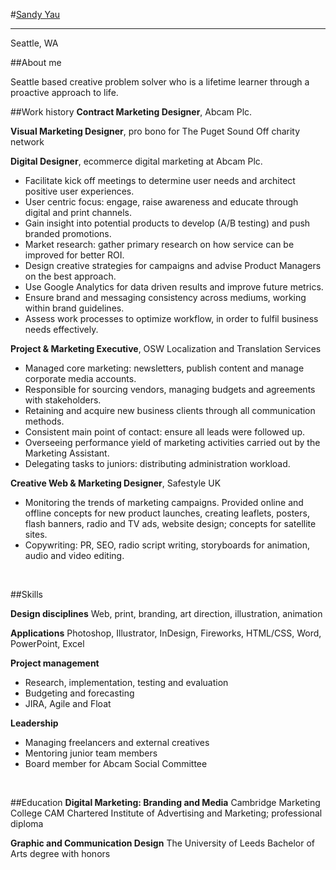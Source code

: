 #[Sandy Yau]

----------

Seattle, WA
 
##About me

Seattle based creative problem solver who is a lifetime learner through a proactive approach to life.
<br />

##Work history
**Contract Marketing Designer**, Abcam Plc. 

**Visual Marketing Designer**, pro bono for The Puget Sound Off charity network 

**Digital Designer**, ecommerce digital marketing at Abcam Plc. 

-  Facilitate kick off meetings to determine user needs and architect positive user experiences. 
- User centric focus: engage, raise awareness and educate through digital and print channels.
- Gain insight into potential products to develop (A/B testing) and push branded promotions. 
- Market research: gather primary research on how service can be improved for better ROI. 
- Design creative strategies for campaigns and advise Product Managers on the best approach. 
- Use Google Analytics for data driven results and improve future metrics. 
- Ensure brand and messaging consistency across mediums, working within brand guidelines. 
- Assess work processes to optimize workflow, in order to fulfil business needs effectively.  


**Project & Marketing Executive**, OSW Localization and Translation Services 
	
- Managed core marketing: newsletters, publish content and manage corporate media accounts.
- Responsible for sourcing vendors, managing budgets and agreements with stakeholders. 
- Retaining and acquire new business clients through all communication methods. 
- Consistent main point of contact: ensure all leads were followed up.
- Overseeing performance yield of marketing activities carried out by the Marketing Assistant. 
- Delegating tasks to juniors: distributing administration workload.

**Creative Web & Marketing Designer**, Safestyle UK 

- Monitoring the trends of marketing campaigns. Provided online and offline concepts for new     product launches, creating leaflets, posters, flash banners, radio and TV ads, website design;      concepts for satellite sites. 
- Copywriting: PR, SEO, radio script writing, storyboards for animation, audio and video editing. 

<br />

##Skills

**Design disciplines**
Web, print, branding, art direction, illustration, animation

**Applications**
Photoshop, Illustrator, InDesign, Fireworks, HTML/CSS, 
Word, PowerPoint, Excel

**Project management**

* Research, implementation, testing and evaluation
* Budgeting and forecasting
* JIRA, Agile and Float

**Leadership**

* Managing freelancers and external creatives
* Mentoring junior team members
* Board member for Abcam Social Committee

<br />

##Education
**Digital Marketing: Branding and Media** Cambridge Marketing College
CAM Chartered Institute of Advertising and Marketing; professional diploma

**Graphic and Communication Design** The University of Leeds
Bachelor of Arts degree with honors

[Sandy Yau]:  http://www.sandyyau.com/ (Check out my website design)
